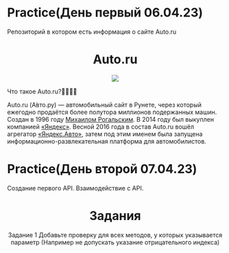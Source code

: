 # Practice(День первый 06.04.23)
Репозиторий в котором есть информация о сайте Auto.ru
<h1 align="center">Auto.ru</h1> 
<div align="center">

<img src="https://auto.ru/static/img/social/auto_logo_1200x900.jpg"/>
</div>

Что такое Auto.ru?🤷‍♂️🤷‍♀️


Auto.ru (А́вто.ру) — автомобильный сайт в Рунете, через который ежегодно продаётся более полутора миллионов подержанных машин. Создан в 1996 году [Михаилом Рогальским](https://ru.wikipedia.org/wiki/%D0%A0%D0%BE%D0%B3%D0%B0%D0%BB%D1%8C%D1%81%D0%BA%D0%B8%D0%B9,_%D0%9C%D0%B8%D1%85%D0%B0%D0%B8%D0%BB_%D0%9B%D1%8C%D0%B2%D0%BE%D0%B2%D0%B8%D1%87). В 2014 году был выкуплен компанией [«Яндекс»](https://ru.wikipedia.org/wiki/%D0%AF%D0%BD%D0%B4%D0%B5%D0%BA%D1%81). Весной 2016 года в состав Auto.ru вошёл агрегатор [«Яндекс.Авто»](https://ru.wikipedia.org/wiki/%D0%AF%D0%BD%D0%B4%D0%B5%D0%BA%D1%81.%D0%90%D0%B2%D1%82%D0%BE), затем под этим именем была запущена информационно-развлекательная платформа для автомобилистов.



# Practice(День второй 07.04.23)
Создание первого API.
Взаимодействие с API.

<h1 align="center">Задания</h1> 
<div align="center">
  
Задание 1
 Добавьте проверку для всех методов, у которых указывается параметр
(Например не допускать указание отрицательного индекса)
